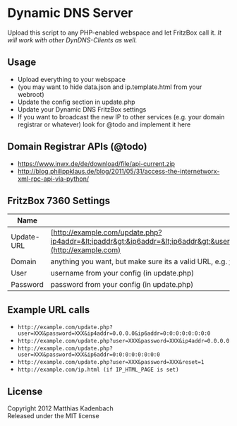 Dynamic DNS Server
==================

Upload this script to any PHP-enabled webspace and let FritzBox call it. *It will work with other DynDNS-Clients as well.*

Usage
-----
* Upload everything to your webspace
* (you may want to hide data.json and ip.template.html from your webroot)
* Update the config section in update.php
* Update your Dynamic DNS FritzBox settings
* If you want to broadcast the new IP to other services (e.g. your domain registrar or whatever) look for @todo and implement it here

Domain Registrar APIs (@todo)
-----------------------------
* https://www.inwx.de/de/download/file/api-current.zip
* http://blog.philippklaus.de/blog/2011/05/31/access-the-internetworx-xml-rpc-api-via-python/


FritzBox 7360 Settings
----------------------

Name         | Value
------------ | -------------
Update-URL   | [http://example.com/update.php?ip4addr=&lt;ipaddr&gt;&ip6addr=&lt;ip6addr&gt;&user=&lt;username&gt;&password=&lt;pass&gt;&domain=&lt;domain&gt;](http://example.com)
Domain       | anything you want, but make sure its a valid URL, e.g. www.example.com
User         | username from your config (in update.php)
Password     | password from your config (in update.php)

Example URL calls
-----------------
* `http://example.com/update.php?user=XXX&password=XXX&ip4addr=0.0.0.0&ip6addr=0:0:0:0:0:0:0:0`
* `http://example.com/update.php?user=XXX&password=XXX&ip4addr=0.0.0.0`
* `http://example.com/update.php?user=XXX&password=XXX&ip6addr=0:0:0:0:0:0:0:0`
* `http://example.com/update.php?user=XXX&password=XXX&reset=1`
* `http://example.com/ip.html (if IP_HTML_PAGE is set)`

License
-------
Copyright 2012 Matthias Kadenbach  
Released under the MIT license


